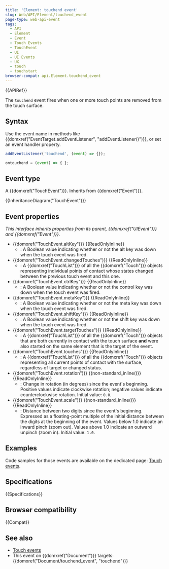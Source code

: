 ```yaml
---
title: 'Element: touchend event'
slug: Web/API/Element/touchend_event
page-type: web-api-event
tags:
  - API
  - Element
  - Event
  - Touch Events
  - TouchEvent
  - UI
  - UI Events
  - UX
  - touch
  - touchstart
browser-compat: api.Element.touchend_event
---
```


{{APIRef}}

The `touchend` event fires when one or more touch points are removed from the touch surface.

## Syntax

Use the event name in methods like {{domxref("EventTarget.addEventListener", "addEventListener()")}}, or set an event handler property.

```js
addEventListener('touchend', (event) => {});

ontouchend = (event) => { };
```

## Event type

A {{domxref("TouchEvent")}}. Inherits from {{domxref("Event")}}.

{{InheritanceDiagram("TouchEvent")}}

## Event properties

_This interface inherits properties from its parent, {{domxref("UIEvent")}} and {{domxref("Event")}}._

- {{domxref("TouchEvent.altKey")}} {{ReadOnlyInline}}
  - : A Boolean value indicating whether or not the alt key was down when the touch event was fired.
- {{domxref("TouchEvent.changedTouches")}} {{ReadOnlyInline}}
  - : A {{domxref("TouchList")}} of all the {{domxref("Touch")}} objects representing individual points of contact whose states changed between the previous touch event and this one.
- {{domxref("TouchEvent.ctrlKey")}} {{ReadOnlyInline}}
  - : A Boolean value indicating whether or not the control key was down when the touch event was fired.
- {{domxref("TouchEvent.metaKey")}} {{ReadOnlyInline}}
  - : A Boolean value indicating whether or not the meta key was down when the touch event was fired.
- {{domxref("TouchEvent.shiftKey")}} {{ReadOnlyInline}}
  - : A Boolean value indicating whether or not the shift key was down when the touch event was fired.
- {{domxref("TouchEvent.targetTouches")}} {{ReadOnlyInline}}
  - : A {{domxref("TouchList")}} of all the {{domxref("Touch")}} objects that are both currently in contact with the touch surface **and** were also started on the same element that is the target of the event.
- {{domxref("TouchEvent.touches")}} {{ReadOnlyInline}}
  - : A {{domxref("TouchList")}} of all the {{domxref("Touch")}} objects representing all current points of contact with the surface, regardless of target or changed status.
- {{domxref("TouchEvent.rotation")}} {{non-standard_inline()}} {{ReadOnlyInline}}
  - : Change in rotation (in degrees) since the event's beginning. Positive values indicate clockwise rotation; negative values indicate counterclockwise rotation. Initial value: `0.0`.
- {{domxref("TouchEvent.scale")}} {{non-standard_inline()}} {{ReadOnlyInline}}
  - : Distance between two digits since the event's beginning. Expressed as a floating-point multiple of the initial distance between the digits at the beginning of the event. Values below 1.0 indicate an inward pinch (zoom out). Values above 1.0 indicate an outward unpinch (zoom in). Initial value: `1.0`.

## Examples

Code samples for those events are available on the dedicated page: [Touch events](/en-US/docs/Web/API/Touch_events).

## Specifications

{{Specifications}}

## Browser compatibility

{{Compat}}

## See also

- [Touch events](/en-US/docs/Web/API/Touch_events)
- This event on {{domxref("Document")}} targets: {{domxref("Document/touchend_event", "touchend")}}

